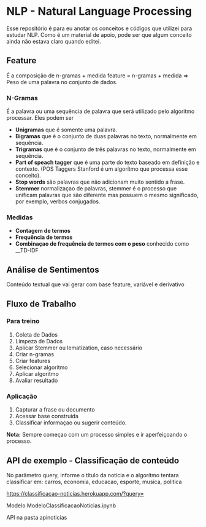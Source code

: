 # NLP - Natural Language Processing
Esse repositório é para eu anotar os conceitos e códigos que utilizei para estudar NLP.
Como é um material de apoio, pode ser que algum conceito ainda não estava claro quando editei.


## Feature
É a composição de n-gramas + medida
feature = n-gramas + medida => Peso de uma palavra no conjunto de dados.

### N-Gramas
É a palavra ou uma sequência de palavra que será utilizado pelo algoritmo processar.
Eles podem ser
* __Unigramas__ que é somente uma palavra.
* __Bigramas__ que é o conjunto de duas palavras no texto, normalmente em sequência.
* __Trigramas__ que é o conjunto de três palavras no texto, normalmente em sequência.
* __Part of speach tagger__ que é uma parte do texto baseado em definição e contexto. (POS Taggers Stanford é um algorítmo que processa esse conceito).
* __Stop words__ são palavras que não adicionam muito sentido a frase.
* __Stemmer__ normalizaçao de palavras, stemmer é o processo que unificam palavras que são diferente mas possuem o mesmo significado, por exemplo, verbos conjugados.

### Medidas
* __Contagem de termos__
* __Frequência de termos__
* __Combinaçao de frequência de termos com o peso__ conhecido como __TD-IDF

## Análise de Sentimentos
Conteúdo textual que vai gerar com base feature, variável e derivativo

## Fluxo de Trabalho

### Para treino
1. Coleta de Dados
2. Limpeza de Dados
3. Aplicar Stemmer ou lematization, caso necessário
4. Criar n-gramas
5. Criar features
6. Selecionar algoritmo
7. Aplicar algoritmo
8. Avaliar resultado

### Aplicação
1. Capturar a frase ou documento
2. Acessar base construida
3. Classificar informaçao ou sugerir conteúdo.

__Nota:__ Sempre começao com um processo simples e ir aperfeiçoando o processo.

## API de exemplo - Classificação de conteúdo
No parâmetro query, informe o título da notícia e o algorítmo tentara classificar em:
carros, economia, educacao, esporte, musica, politica

https://classificacao-noticias.herokuapp.com/?query=<mensagem>

Modelo ModeloClassificacaoNoticias.ipynb

API na pasta apinoticias




